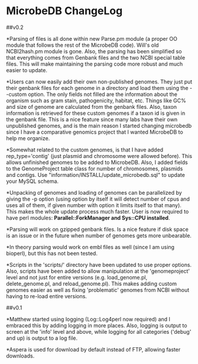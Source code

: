 MicrobeDB ChangeLog
=
##v0.2

*Parsing of files is all done within new Parse.pm module (a proper OO module that follows the rest of the MicrobeDB code). Will's old NCBI2hash.pm module is gone. Also, the parsing has been simplified so that everything comes from Genbank files and the two NCBI special table files. This will make maintaining the parsing code more robust and much easier to update.

*Users can now easily add their own non-published genomes. They just put their genbank files for each genome in a directory and load them using the --custom option. The only fields not filled are the information about the organism such as gram stain, pathogenicity, habitat, etc. Things like GC% and size of genome are calculated from the genbank files. Also, taxon information is retrieved for these custom genomes if a taxon id is given in the genbank file. This is a nice feature since many labs have their own unpublished genomes, and is the main reason I started changing microbedb since I have a comparative genomics project that I wanted MicrobeDB to help me organize.

*Somewhat related to the custom genomes, is that I have added rep_type='contig' (just plasmid and chromosome were allowed before). This allows unfinished genomes to be added to MicrobeDB. Also, I added fields to the GenomeProject table class for number of chromosomes, plasmids and contigs. Use "information/INSTALL/update_microbedb.sql" to update your MySQL schema.

*Unpacking of genomes and loading of genomes can be parallelized by giving the -p option (using option by itself it will detect number of cpus and uses all of them, if given number with option it limits itself to that many). This makes the whole update process much faster. User is now required to have perl modules: __Parallel::ForkManager and Sys::CPU installed__.

*Parsing will work on gzipped genbank files. Is a nice feature if disk space is an issue or in the future when number of genomes gets more unbearable.

*In theory parsing would work on embl files as well (since I am using bioperl), but this has not been tested.

*Scripts in the 'scripts/' directory have been updated to use proper options. Also, scripts have been added to allow manipulation at the 'genomeproject' level and not just for entire versions (e.g. load_genome.pl, delete_genome.pl, and reload_genome.pl). This makes adding custom genomes easier as well as fixing 'problematic' genomes from NCBI without having to re-load entire versions.

##v0.1

*Matthew started using logging (Log::Log4perl now required) and I embraced this by adding logging in more places. Also, logging is output to screen at the 'info' level and above, while logging for all categories ('debug' and up) is output to a log file.

*Aspera is used for download by default instead of FTP, allowing faster downloads.
